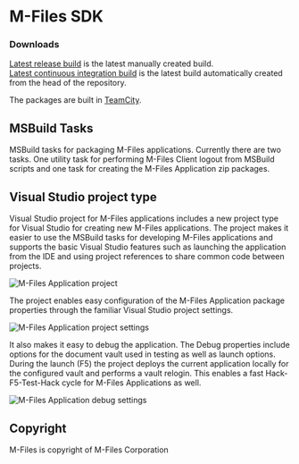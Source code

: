 # M-Files SDK

### Downloads

[Latest release build](http://mfiles.jubjubnest.net/guestAuth/repository/download/bt3/lastSuccessful/MFiles.SDK%20%7Bbuild.number%7D.zip) is the latest manually created build.  
[Latest continuous integration build](http://mfiles.jubjubnest.net/guestAuth/repository/download/bt2/lastSuccessful/MFiles.SDK%20%7Bbuild.number%7D.zip) is the latest build automatically created from the head of the repository.

The packages are built in [TeamCity](http://mfiles.jubjubnest.net/).

## MSBuild Tasks

MSBuild tasks for packaging M-Files applications. Currently there are two tasks.
One utility task for performing M-Files Client logout from MSBuild scripts and
one task for creating the M-Files Application zip packages.

## Visual Studio project type

Visual Studio project for M-Files applications includes a new project type for
Visual Studio for creating new M-Files applications. The project makes it easier
to use the MSBuild tasks for developing M-Files applications and supports the
basic Visual Studio features such as launching the application from the IDE and
using project references to share common code between projects.

![M-Files Application project](http://ssh.jubjubnest.net/~wace/code.png)

The project enables easy configuration of the M-Files Application package
properties through the familiar Visual Studio project settings.

![M-Files Application project settings](http://ssh.jubjubnest.net/~wace/project-properties.png)

It also makes it easy to debug the application. The Debug properties include
options for the document vault used in testing as well as launch options.
During the launch (F5) the project deploys the current application locally
for the configured vault and performs a vault relogin. This enables a fast
Hack-F5-Test-Hack cycle for M-Files Applications as well.

![M-Files Application debug settings](http://ssh.jubjubnest.net/~wace/debug-properties.png)

## Copyright

M-Files is copyright of M-Files Corporation

